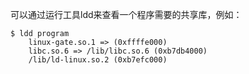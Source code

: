 可以通过运行工具ldd来查看一个程序需要的共享库，例如：

```shell
$ ldd program
	linux-gate.so.1 => (0xffffe000)
	libc.so.6 => /lib/libc.so.6 (0xb7db4000)
	/lib/ld-linux.so.2 (0xb7efc000)
```

